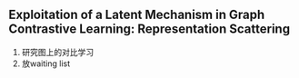 ## Exploitation of a Latent Mechanism in Graph Contrastive Learning: Representation Scattering
1. 研究图上的对比学习
2. 放waiting list